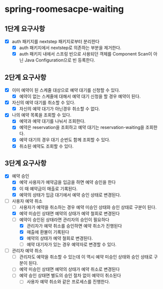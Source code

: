 # spring-roomesacpe-waiting

## 1단계 요구사항

* [x] auth 패키지를 nextstep 패키지로부터 분리한다
  * [x] auth 패키지에서 nextstep로 의존하는 부분을 제거한다.
  * [x] auth 패키지 내에서 스프링 빈으로 사용되던 객체를 Component Scan이 아닌 Java Configuration으로 빈 등록한다.

## 2단계 요구사항

* [x] 이미 예약이 된 스케줄 대상으로 예약 대기를 신청할 수 있다.
  * [x] 예약이 없는 스케줄에 대해서 예약 대기 신청을 할 경우 예약이 된다.
* [x] 자신의 예약 대기를 취소할 수 있다.
  * [x] 자신의 예약 대기가 아닌경우 취소할 수 없다.
* [x] 나의 예약 목록을 조회할 수 있다.
  * [x] 예약과 예약 대기를 나눠서 조회한다.
  * [x] 예약은 reservation을 조회하고 예약 대기는 reservation-waiting을 조회한다.
  * [x] 예약 대기의 경우 대기 순번도 함께 조회할 수 있다.
  * [x] 취소된 예약도 조회할 수 있다.

## 3단계 요구사항

* [x] 예약 승인
  * [x] 예약 사용자가 예약금을 입금을 하면 예약 승인을 한다
  * [x] 이 때 예약금이 매출로 기록된다.
  * [x] 예약의 상태가 입금 대기에서 예약 승인 상태로 변경된다.
* [ ] 사용자 예약 취소
  * [ ] 사용자가 예약을 취소하는 경우 예약 미승인 상태와 승인 상태로 구분이 된다.
  * [x] 예약 미승인 상태면 예약의 상태가 예약 철회로 변경된다
  * [ ] 예약이 승인된 상태라면 관리자의 승인이 필요하다
    * [x] 관리자가 예약 취소를 승인하면 예약 취소가 진행된다
    * [x] 매출에 환불이 기록된다
    * [x] 예약의 상태가 예약 철회로 변경된다.
    * [ ] 예약 대기자가 있는 경우 예약자로 변경할 수 있다.
* [ ] 관리자 예약 취소
  * [ ] 관리자도 예약을 취소할 수 있는데 이 역시 예약 미승인 상태와 승인 상태로 구분이 된다.
  * [ ] 예약 미승인 상태면 예약의 상태가 예약 취소로 변경된다
  * [ ] 예약 승인 상태면 별도의 승인 절차 없이 예약이 취소된다
    * [ ] 사용자 예약 취소와 같은 프로세스를 진행한다.
